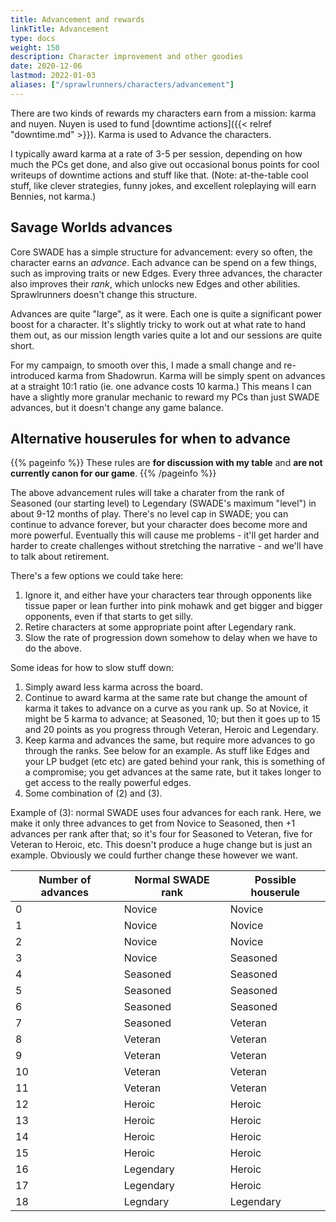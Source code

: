 ```yaml
--- 
title: Advancement and rewards
linkTitle: Advancement
type: docs     
weight: 150 
description: Character improvement and other goodies
date: 2020-12-06
lastmod: 2022-01-03
aliases: ["/sprawlrunners/characters/advancement"]
--- 
```


There are two kinds of rewards my characters earn from a mission: karma and nuyen. Nuyen is used to fund [downtime actions]({{< relref "downtime.md" >}}). Karma is used to Advance the characters.

I typically award karma at a rate of 3-5 per session, depending on how much the PCs get done, and also give out occasional bonus points for cool writeups of downtime actions and stuff like that. (Note: at-the-table cool stuff, like clever strategies, funny jokes, and excellent roleplaying will earn Bennies, not karma.) 

## Savage Worlds advances 

Core SWADE has a simple structure for advancement: every so often, the character earns an *advance*. Each advance can be spend on a few things, such as improving traits or new Edges. Every three advances, the character also improves their *rank*, which unlocks new Edges and other abilities. Sprawlrunners doesn't change this structure.

Advances are quite "large", as it were. Each one is quite a significant power boost for a character. It's slightly tricky to work out at what rate to hand them out, as our mission length varies quite a lot and our sessions are quite short.

For my campaign, to smooth over this, I made a small change and re-introduced karma from Shadowrun. Karma will be simply spent on advances at a straight 10:1 ratio (ie. one advance costs 10 karma.) This means I can have a slightly more granular mechanic to reward my PCs than just SWADE advances, but it doesn't change any game balance.

## Alternative houserules for when to advance

{{% pageinfo %}}
These rules are **for discussion with my table** and **are not currently canon for our game**.
{{% /pageinfo %}} 

The above advancement rules will take a charater from the rank of Seasoned (our starting level) to Legendary (SWADE's maximum "level") in about 9-12 months of play. There's no level cap in SWADE; you can continue to advance forever, but your character does become more and more powerful. Eventually this will cause me problems - it'll get harder and harder to create challenges without stretching the narrative - and we'll have to talk about retirement.

There's a few options we could take here:

1. Ignore it, and either have your characters tear through opponents like tissue paper or lean further into pink mohawk and get bigger and bigger opponents, even if that starts to get silly.
2. Retire characters at some appropriate point after Legendary rank.
3. Slow the rate of progression down somehow to delay when we have to do the above.

Some ideas for how to slow stuff down:

1. Simply award less karma across the board.
2. Continue to award karma at the same rate but change the amount of karma it takes to advance on a curve as you rank up. So at Novice, it might be 5 karma to advance; at Seasoned, 10; but then it goes up to 15 and 20 points as you progress through Veteran, Heroic and Legendary. 
3. Keep karma and advances the same, but require more advances to go through the ranks. See below for an example. As stuff like Edges and your LP budget (etc etc) are gated behind your rank, this is something of a compromise; you get advances at the same rate, but it takes longer to get access to the really powerful edges.
4. Some combination of (2) and (3).

Example of (3): normal SWADE uses four advances for each rank. Here, we make it only three advances to get from Novice to Seasoned, then +1 advances per rank after that; so it's four for Seasoned to Veteran, five for Veteran to Heroic, etc. This doesn't produce a huge change but is just an example. Obviously we could further change these however we want.

| Number of advances | Normal SWADE rank | Possible houserule |
|--------------------|-------------------|--------------------|
| 0                  | Novice            | Novice             |
| 1                  | Novice            | Novice             |
| 2                  | Novice            | Novice             |
| 3                  | Novice            | Seasoned           |
| 4                  | Seasoned          | Seasoned           |
| 5                  | Seasoned          | Seasoned           |
| 6                  | Seasoned          | Seasoned           |
| 7                  | Seasoned          | Veteran            |
| 8                  | Veteran           | Veteran            |
| 9                  | Veteran           | Veteran            |
| 10                 | Veteran           | Veteran            |
| 11                 | Veteran           | Veteran            |
| 12                 | Heroic            | Heroic             |
| 13                 | Heroic            | Heroic             |
| 14                 | Heroic            | Heroic             |
| 15                 | Heroic            | Heroic             |
| 16                 | Legendary         | Heroic             |
| 17                 | Legendary         | Heroic             |
| 18                 | Legndary          | Legendary          |




